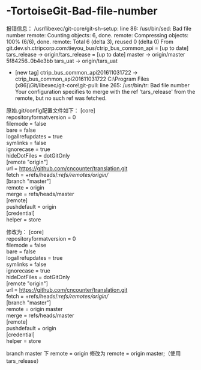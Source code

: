 # -TortoiseGit-Bad-file-number

报错信息：
/usr/libexec/git-core/git-sh-setup: line 86: /usr/bin/sed: Bad file number
remote: Counting objects: 6, done.
remote: Compressing objects: 100% (6/6), done.
remote: Total 6 (delta 3), reused 0 (delta 0)
From git.dev.sh.ctripcorp.com:tieyou_bus/ctrip_bus_common_api
= [up to date]      tars_release -> origin/tars_release
= [up to date]      master     -> origin/master
5f84256..0b4e3bb  tars_uat   -> origin/tars_uat
* [new tag]         ctrip_bus_common_api201611031722 -> ctrip_bus_common_api201611031722
C:\Program Files (x86)\Git/libexec/git-core\git-pull: line 265: /usr/bin/tr: Bad file number
Your configuration specifies to merge with the ref 'tars_release'
from the remote, but no such ref was fetched.


原始.git/config配置文件如下：
[core]  
    repositoryformatversion = 0  
    filemode = false  
    bare = false  
    logallrefupdates = true  
    symlinks = false  
    ignorecase = true  
    hideDotFiles = dotGitOnly  
[remote "origin"]  
    url = https://github.com/cncounter/translation.git  
    fetch = +refs/heads/*:refs/remotes/origin/*  
[branch "master"]  
    remote = origin  
    merge = refs/heads/master  
[remote]  
    pushdefault = origin  
[credential]  
    helper = store 
    
    
修改为：
[core]  
    repositoryformatversion = 0  
    filemode = false  
    bare = false  
    logallrefupdates = true  
    symlinks = false  
    ignorecase = true  
    hideDotFiles = dotGitOnly  
[remote "origin"]  
    url = https://github.com/cncounter/translation.git  
    fetch = +refs/heads/*:refs/remotes/origin/*  
[branch "master"]  
    remote = origin master  
    merge = refs/heads/master  
[remote]  
    pushdefault = origin  
[credential]  
    helper = store  
    
    
branch master 下 remote = origin 修改为 remote = origin master;（使用tars_release）

